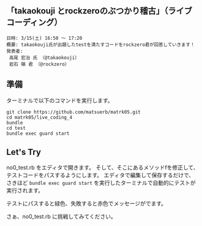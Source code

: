 ## 「takaokouji とrockzeroのぶつかり稽古」（ライブコーディング）

```
日時: 3/15(土) 16:50 〜 17:20
概要: takaokouji氏が出題したtestを満たすコードをrockzero君が回答していきます！
発表者:
 高尾 宏治 氏 （@takaokouji）
 岩石 嶺 君 （@rockzero）
```

## 準備

ターミナルで以下のコマンドを実行します。

```Shell
git clone https://github.com/matsuerb/matrk05.git
cd matrk05/live_coding_4
bundle
cd test
bundle exec guard start
```

## Let's Try

no0_test.rb をエディタで開きます。
そして、そこにあるメソッドfを修正して、テストコードをパスするようにします。
エディタで編集して保存するだけで、さきほど `bundle exec guard start` を実行したターミナルで自動的にテストが実行されます。

テストにパスすると緑色、失敗すると赤色でメッセージがでます。

さぁ、no0_test.rb に挑戦してみてください。
